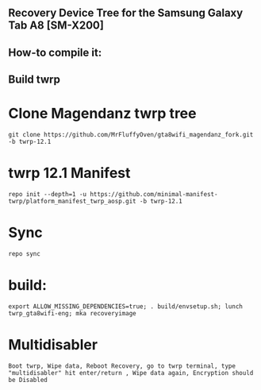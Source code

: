 ## Recovery Device Tree for the Samsung Galaxy Tab A8 [SM-X200]

## How-to compile it:


## Build twrp
# Clone Magendanz twrp tree
    git clone https://github.com/MrFluffyOven/gta8wifi_magendanz_fork.git -b twrp-12.1

# twrp 12.1 Manifest
    repo init --depth=1 -u https://github.com/minimal-manifest-twrp/platform_manifest_twrp_aosp.git -b twrp-12.1

# Sync
    repo sync

# build:
    export ALLOW_MISSING_DEPENDENCIES=true; . build/envsetup.sh; lunch twrp_gta8wifi-eng; mka recoveryimage
# Multidisabler
    Boot twrp, Wipe data, Reboot Recovery, go to twrp terminal, type "multidisabler" hit enter/return , Wipe data again, Encryption should be Disabled
